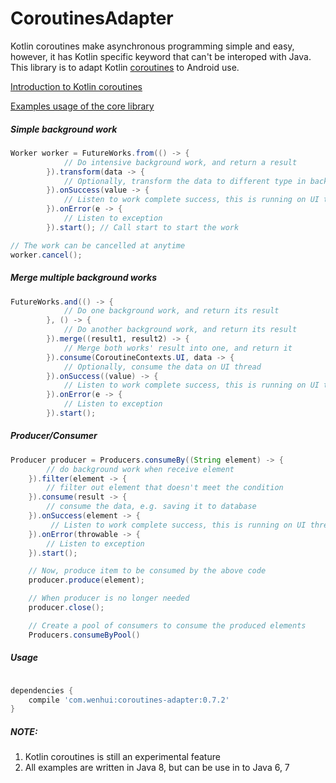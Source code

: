 # CoroutinesAdapter

Kotlin coroutines make asynchronous programming simple and easy, however, it has Kotlin specific keyword that can't be interoped with Java.
This library is to adapt Kotlin [coroutines](https://github.com/Kotlin/kotlinx.coroutines) to Android use.

[Introduction to Kotlin coroutines](https://kotlinlang.org/docs/reference/coroutines.html)

[Examples usage of the core library](https://github.com/Kotlin/kotlinx.coroutines/blob/master/coroutines-guide.md)


##### Simple background work

```Java
Worker worker = FutureWorks.from(() -> {
            // Do intensive background work, and return a result
        }).transform(data -> {
            // Optionally, transform the data to different type in background
        }).onSuccess(value -> {
            // Listen to work complete success, this is running on UI thread
        }).onError(e -> {
            // Listen to exception
        }).start(); // Call start to start the work

// The work can be cancelled at anytime
worker.cancel();

```

##### Merge multiple background works

```Java
FutureWorks.and(() -> {
            // Do one background work, and return its result
        }, () -> {
            // Do another background work, and return its result
        }).merge((result1, result2) -> {
            // Merge both works' result into one, and return it
        }).consume(CoroutineContexts.UI, data -> {
            // Optionally, consume the data on UI thread
        }).onSuccess((value) -> {
            // Listen to work complete success, this is running on UI thread
        }).onError(e -> {
            // Listen to exception
        }).start();

```

##### Producer/Consumer

```Java
Producer producer = Producers.consumeBy((String element) -> {
        // do background work when receive element
    }).filter(element -> {
        // filter out element that doesn't meet the condition
    }).consume(result -> {
        // consume the data, e.g. saving it to database
    }).onSuccess(element -> {
         // Listen to work complete success, this is running on UI thread
    }).onError(throwable -> {
        // Listen to exception
    }).start();

    // Now, produce item to be consumed by the above code
    producer.produce(element);

    // When producer is no longer needed
    producer.close();

    // Create a pool of consumers to consume the produced elements
    Producers.consumeByPool()
```

##### Usage

```Groovy

dependencies {
    compile 'com.wenhui:coroutines-adapter:0.7.2'
}

```


##### NOTE:
1. Kotlin coroutines is still an experimental feature
2. All examples are written in Java 8, but can be use in to Java 6, 7